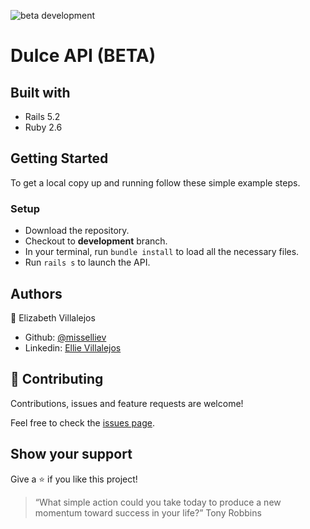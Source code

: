 ![beta development](https://img.shields.io/badge/beta-development-green?style=flat-square)

# Dulce API (BETA)

## Built with

- Rails 5.2
- Ruby 2.6

## Getting Started

To get a local copy up and running follow these simple example steps.


### Setup

- Download the repository.
- Checkout to **development** branch.
- In your terminal, run `bundle install` to load all the necessary files.
- Run `rails s` to launch the API.


## Authors

👤 Elizabeth Villalejos

- Github: [@misselliev](https://github.com/misselliev)
- Linkedin: [Ellie Villalejos](https://linkedin.com/ellievillalejos)

## 🤝 Contributing

Contributions, issues and feature requests are welcome!

Feel free to check the [issues page](issues/).

## Show your support

Give a ⭐️ if you like this project!

> “What simple action could you take today to produce a new momentum toward success in your life?” Tony Robbins
